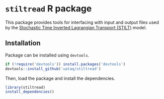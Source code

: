 # `stiltread` R package

This package provides tools for interfacing with input and output files used by the [Stochastic Time Inverted Lagrangian Transport (STILT)](http://uataq.github.io/stilt) model.

## Installation

Package can be installed using `devtools`.

```r
if (!require('devtools')) install.packages('devtools')
devtools::install_github('uataq/stiltread')
```

Then, load the package and install the dependencies.

```r
library(stiltread)
install_dependencies()
```
